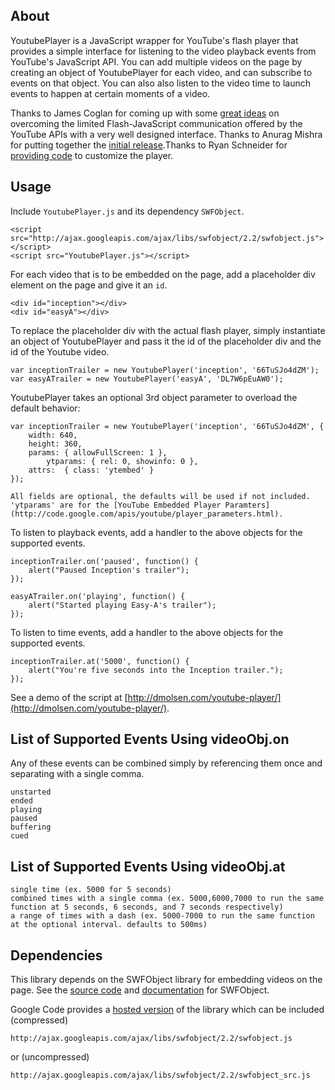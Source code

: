## About

YoutubePlayer is a JavaScript wrapper for YouTube's flash player that provides a simple interface for listening to the video playback events from YouTube's JavaScript API. You can add multiple videos on the page by creating an object of YoutubePlayer for each video, and can subscribe to events on that object. You can also also listen to the video time to launch events to happen at certain moments of a video.
	
Thanks to James Coglan for coming up with some [great ideas](http://blog.jcoglan.com/2008/05/22/dispatching-youtube-api-events-to-individual-javascript-objects/) on overcoming the limited Flash-JavaScript communication offered by the YouTube APIs with a very well designed interface. Thanks to Anurag Mishra for putting together the [initial release](https://github.com/AnuragMishra/YoutubePlayer).Thanks to Ryan Schneider for [providing code](https://github.com/ryanschneider/YoutubePlayer/blob/master/YoutubePlayer.js) to customize the player.

## Usage

Include `YoutubePlayer.js` and its dependency `SWFObject`.

	<script src="http://ajax.googleapis.com/ajax/libs/swfobject/2.2/swfobject.js"></script>
	<script src="YoutubePlayer.js"></script>

For each video that is to be embedded on the page, add a placeholder div element on the page and give it an `id`.

	<div id="inception"></div>
	<div id="easyA"></div>

To replace the placeholder div with the actual flash player, simply instantiate an object of YoutubePlayer and pass it the id of the placeholder div and the id of the Youtube video.

	var inceptionTrailer = new YoutubePlayer('inception', '66TuSJo4dZM');
	var easyATrailer = new YoutubePlayer('easyA', 'DL7W6pEuAW0');
	
YoutubePlayer takes an optional 3rd object parameter to overload the default behavior:

	var inceptionTrailer = new YoutubePlayer('inception', '66TuSJo4dZM', {
	    width: 640,
	    height: 360,
	    params: { allowFullScreen: 1 },
			ytparams: { rel: 0, showinfo: 0 },
	    attrs:  { class: 'ytembed' }
	});

	All fields are optional, the defaults will be used if not included. 'ytparams' are for the [YouTube Embedded Player Paramters](http://code.google.com/apis/youtube/player_parameters.html).

To listen to playback events, add a handler to the above objects for the supported events.

	inceptionTrailer.on('paused', function() {
		alert("Paused Inception's trailer");
	});

	easyATrailer.on('playing', function() {
		alert("Started playing Easy-A's trailer");
	});
	
To listen to time events, add a handler to the above objects for the supported events.

	inceptionTrailer.at('5000', function() {
		alert("You're five seconds into the Inception trailer.");
	});

See a demo of the script at [http://dmolsen.com/youtube-player/](http://dmolsen.com/youtube-player/).

## List of Supported Events Using videoObj.on

Any of these events can be combined simply by referencing them once and separating with a single comma.

	unstarted
	ended
	playing
	paused
	buffering
	cued
	
## List of Supported Events Using videoObj.at

	single time (ex. 5000 for 5 seconds)
	combined times with a single comma (ex. 5000,6000,7000 to run the same function at 5 seconds, 6 seconds, and 7 seconds respectively)
	a range of times with a dash (ex. 5000-7000 to run the same function at the optional interval. defaults to 500ms)

## Dependencies

This library depends on the SWFObject library for embedding videos on the page. See the [source code](http://code.google.com/p/swfobject/source/checkout) and [documentation](http://code.google.com/p/swfobject/wiki/documentation) for SWFObject. 

Google Code provides a [hosted version](http://code.google.com/p/swfobject/wiki/hosted_library) of the library which can be included (compressed)

	http://ajax.googleapis.com/ajax/libs/swfobject/2.2/swfobject.js
	
or (uncompressed)

	http://ajax.googleapis.com/ajax/libs/swfobject/2.2/swfobject_src.js